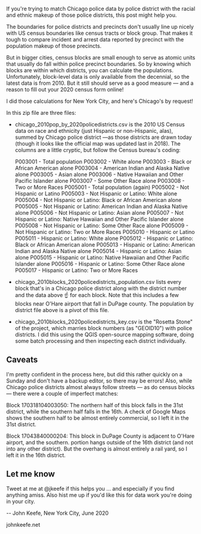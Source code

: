 If you're trying to match Chicago police data by police district with the racial and ethnic makeup of those police districts, this post might help you.

The boundaries for police districts and precincts don't usually line up nicely with US census boundaries like census tracts or block group. That makes it tough to compare incident and arrest data reported by precinct with the population makeup of those precincts. 

But in bigger cities, census blocks are small enough to serve as atomic units that usually do fall within police precinct boundaries. So by knowing which blocks are within which districts, you can calculate the populations. Unfortunately, block-level data is only available from the decennial, so the latest data is from 2010. But it still should serve as a good measure — and a reason to fill out your 2020 census form online!

I did those calculations for New York City, and here's Chicago's by request!

In this zip file are three files:

- chicago_2010pop_by_2020policedistricts.csv is the 2010 US Census data on race and ethnicity (just Hispanic or non-Hispanic, alas), summed by Chicago police district —as those districts are drawn today (though it looks like the official map was updated last in 2018). The columns are a little cryptic, but follow the Census bureau's coding: 

    P003001 - Total population
    P003002 - White alone
    P003003 - Black or African American alone
    P003004 - American Indian and Alaska Native alone
    P003005 - Asian alone
    P003006 - Native Hawaiian and Other Pacific Islander alone
    P003007 - Some Other Race alone
    P003008 - Two or More Races
    P005001 - Total population (again)
    P005002 - Not Hispanic or Latino
    P005003 - Not Hispanic or Latino: White alone
    P005004 - Not Hispanic or Latino: Black or African American alone
    P005005 - Not Hispanic or Latino: American Indian and Alaska Native alone
    P005006 - Not Hispanic or Latino: Asian alone
    P005007 - Not Hispanic or Latino: Native Hawaiian and Other Pacific Islander alone
    P005008 - Not Hispanic or Latino: Some Other Race alone
    P005009 - Not Hispanic or Latino: Two or More Races
    P005010 - Hispanic or Latino
    P005011 - Hispanic or Latino: White alone
    P005012 - Hispanic or Latino: Black or African American alone
    P005013 - Hispanic or Latino: American Indian and Alaska Native alone
    P005014 - Hispanic or Latino: Asian alone
    P005015 - Hispanic or Latino: Native Hawaiian and Other Pacific Islander alone
    P005016 - Hispanic or Latino: Some Other Race alone
    P005017 - Hispanic or Latino: Two or More Races

- chicago_2010blocks_2020policedistricts_population.csv lists every block that's in a Chicago police district along with the district number and the data above ☝️ for each block. Note that this includes a few blocks near O'Hare airport that fall in DuPage county. The population by district file above is a pivot of this file.

- chicago_2010blocks_2020policedistricts_key.csv is the "Rosetta Stone" of the project, which marries block numbers (as "GEOID10") with police districts. I did this using the QGIS open-source mapping software, doing some batch processing and then inspecting each district individually.

## Caveats

I'm pretty confident in the process here, but did this rather quickly on a Sunday and don't have a backup editor, so there may be errors!  Also, while Chicago police districts almost always follow streets — as do census blocks — there were a couple of imperfect matches:

Block 170318104003050: The northern half of this block falls in the 31st district, while the southern half falls in the 16th. A check of Google Maps shows the southern half to be almost entirely commercial, so I left it in the 31st district.

Block 17043840000204: This block in DuPage County is adjacent to O'Hare airport, and the southern. portion hangs outside of the 16th district (and not into any other district). But the overhang is almost entirely a rail yard, so I left it in the 16th district.

## Let me know

Tweet at me at @jkeefe if this helps you ... and especially if you find anything amiss. Also hist me up if you'd like this for data work you're doing in your city.

-- John Keefe, New York City, June 2020

johnkeefe.net
